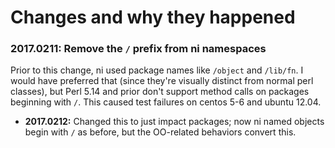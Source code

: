 # Changes and why they happened
### 2017.0211: Remove the `/` prefix from ni namespaces
Prior to this change, ni used package names like `/object` and `/lib/fn`. I
would have preferred that (since they're visually distinct from normal perl
classes), but Perl 5.14 and prior don't support method calls on packages
beginning with `/`. This caused test failures on centos 5-6 and ubuntu 12.04.

- **2017.0212:** Changed this to just impact packages; now ni named objects
  begin with `/` as before, but the OO-related behaviors convert this.
